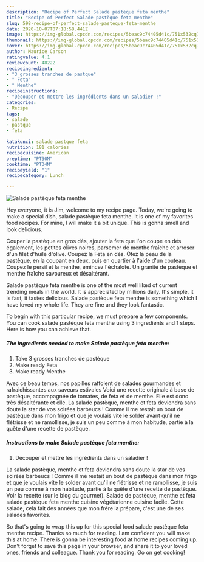 ```yaml
---
description: "Recipe of Perfect Salade pastèque feta menthe"
title: "Recipe of Perfect Salade pastèque feta menthe"
slug: 598-recipe-of-perfect-salade-pasteque-feta-menthe
date: 2020-10-07T07:18:58.441Z
image: https://img-global.cpcdn.com/recipes/5beac9c74405d41c/751x532cq70/salade-pasteque-feta-menthe-photo-principale-de-la-recette.jpg
thumbnail: https://img-global.cpcdn.com/recipes/5beac9c74405d41c/751x532cq70/salade-pasteque-feta-menthe-photo-principale-de-la-recette.jpg
cover: https://img-global.cpcdn.com/recipes/5beac9c74405d41c/751x532cq70/salade-pasteque-feta-menthe-photo-principale-de-la-recette.jpg
author: Maurice Carson
ratingvalue: 4.1
reviewcount: 48222
recipeingredient:
- "3 grosses tranches de pastque"
- " Feta"
- " Menthe"
recipeinstructions:
- "Découper et mettre les ingrédients dans un saladier !"
categories:
- Recipe
tags:
- salade
- pastque
- feta

katakunci: salade pastque feta 
nutrition: 181 calories
recipecuisine: American
preptime: "PT30M"
cooktime: "PT34M"
recipeyield: "1"
recipecategory: Lunch

---
```



![Salade pastèque feta menthe](https://img-global.cpcdn.com/recipes/5beac9c74405d41c/751x532cq70/salade-pasteque-feta-menthe-photo-principale-de-la-recette.jpg)

Hey everyone, it is Jim, welcome to my recipe page. Today, we're going to make a special dish, salade pastèque feta menthe. It is one of my favorites food recipes. For mine, I will make it a bit unique. This is gonna smell and look delicious.

Couper la pastèque en gros dés, ajouter la feta que l&#39;on coupe en dés également, les petites olives noires, parsemer de menthe fraîche et arroser d&#39;un filet d&#39;huile d&#39;olive. Coupez la Feta en dés. Ôtez la peau de la pastèque, en la coupant en deux, puis en quartier à l&#39;aide d&#39;un couteau. Coupez le persil et la menthe, émincez l&#39;échalote. Un granité de pastèque et menthe fraîche savoureux et désaltérant.

Salade pastèque feta menthe is one of the most well liked of current trending meals in the world. It is appreciated by millions daily. It's simple, it is fast, it tastes delicious. Salade pastèque feta menthe is something which I have loved my whole life. They are fine and they look fantastic.


To begin with this particular recipe, we must prepare a few components. You can cook salade pastèque feta menthe using 3 ingredients and 1 steps. Here is how you can achieve that.

<!--inarticleads1-->

##### The ingredients needed to make Salade pastèque feta menthe:

1. Take 3 grosses tranches de pastèque
1. Make ready  Feta
1. Make ready  Menthe


Avec ce beau temps, nos papilles raffolent de salades gourmandes et rafraichissantes aux saveurs estivales Voici une recette originale à base de pastèque, accompagnée de tomates, de feta et de menthe. Elle est donc très désaltérante et elle. La salade pastèque, menthe et feta deviendra sans doute la star de vos soirées barbeucs ! Comme il me restait un bout de pastèque dans mon frigo et que je voulais vite le solder avant qu&#39;il ne flétrisse et ne ramollisse, je suis un peu comme à mon habitude, partie à la quête d&#39;une recette de pastèque. 

<!--inarticleads2-->

##### Instructions to make Salade pastèque feta menthe:

1. Découper et mettre les ingrédients dans un saladier !


La salade pastèque, menthe et feta deviendra sans doute la star de vos soirées barbeucs ! Comme il me restait un bout de pastèque dans mon frigo et que je voulais vite le solder avant qu&#39;il ne flétrisse et ne ramollisse, je suis un peu comme à mon habitude, partie à la quête d&#39;une recette de pastèque. Voir la recette (sur le blog du gourmet). Salade de pastèque, menthe et feta salade pastèque feta menthe cuisine végétarienne cuisine facile. Cette salade, cela fait des années que mon frère la prépare, c&#39;est une de ses salades favorites. 

So that's going to wrap this up for this special food salade pastèque feta menthe recipe. Thanks so much for reading. I am confident you will make this at home. There is gonna be interesting food at home recipes coming up. Don't forget to save this page in your browser, and share it to your loved ones, friends and colleague. Thank you for reading. Go on get cooking!
